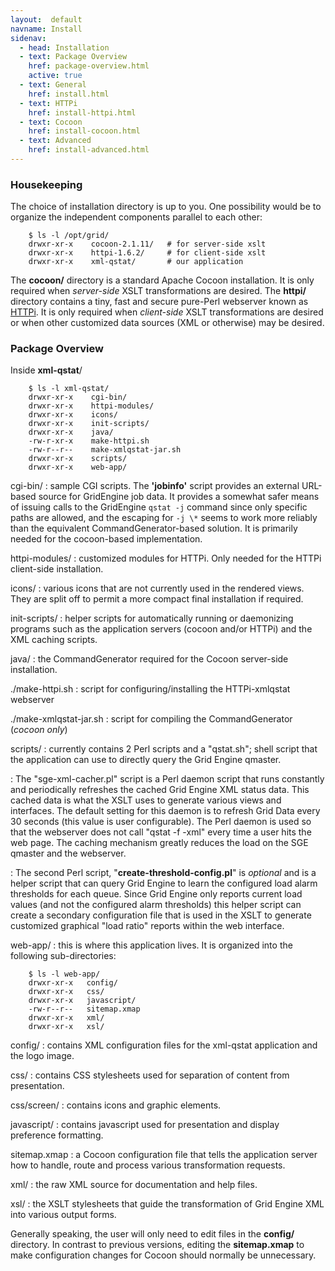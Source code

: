 ```yaml
---
layout:  default
navname: Install
sidenav:
  - head: Installation
  - text: Package Overview
    href: package-overview.html
    active: true
  - text: General
    href: install.html
  - text: HTTPi
    href: install-httpi.html
  - text: Cocoon
    href: install-cocoon.html
  - text: Advanced
    href: install-advanced.html
---
```


### Housekeeping

The choice of installation directory is up to you. One possibility would be
to organize the independent components parallel to each other:

        $ ls -l /opt/grid/
        drwxr-xr-x    cocoon-2.1.11/   # for server-side xslt
        drwxr-xr-x    httpi-1.6.2/     # for client-side xslt
        drwxr-xr-x    xml-qstat/       # our application

The **cocoon/** directory is a standard Apache Cocoon installation. It is
only required when *server-side* XSLT transformations are desired. The
**httpi/** directory contains a tiny, fast and secure pure-Perl webserver
known as [HTTPi](http://www.floodgap.com/httpi/). It is only required when
*client-side* XSLT transformations are desired or when other customized data
sources (XML or otherwise) may be desired.

### Package Overview

Inside **xml-qstat**/

        $ ls -l xml-qstat/
        drwxr-xr-x    cgi-bin/
        drwxr-xr-x    httpi-modules/
        drwxr-xr-x    icons/
        drwxr-xr-x    init-scripts/
        drwxr-xr-x    java/
        -rw-r-xr-x    make-httpi.sh
        -rw-r--r--    make-xmlqstat-jar.sh
        drwxr-xr-x    scripts/
        drwxr-xr-x    web-app/

cgi-bin/
: sample CGI scripts. The **'jobinfo'** script provides an external
  URL-based source for GridEngine job data. It provides a somewhat safer
  means of issuing calls to the GridEngine `qstat -j` command since only
  specific paths are allowed, and the escaping for `-j \*` seems to work
  more reliably than the equivalent CommandGenerator-based solution. It is
  primarily needed for the cocoon-based implementation.

httpi-modules/
: customized modules for HTTPi. Only needed for the HTTPi client-side
  installation.

icons/
: various icons that are not currently used in the rendered views. They are
  split off to permit a more compact final installation if required.

init-scripts/
: helper scripts for automatically running or daemonizing programs such as
  the application servers (cocoon and/or HTTPi) and the XML caching scripts.

java/
: the CommandGenerator required for the Cocoon server-side installation.

./make-httpi.sh
: script for configuring/installing the HTTPi-xmlqstat webserver

./make-xmlqstat-jar.sh
: script for compiling the CommandGenerator (*cocoon only*)

scripts/
: currently contains 2 Perl scripts and a "qstat.sh"; shell script that the
  application can use to directly query the Grid Engine qmaster.

: The "sge-xml-cacher.pl" script is a Perl daemon script that runs
  constantly and periodically refreshes the cached Grid Engine XML status
  data. This cached data is what the XSLT uses to generate various views and
  interfaces. The default setting for this daemon is to refresh Grid Data
  every 30 seconds (this value is user configurable). The Perl daemon is
  used so that the webserver does not call "qstat -f -xml" every time a user
  hits the web page. The caching mechanism greatly reduces the load on the
  SGE qmaster and the webserver.

: The second Perl script, "**create-threshold-config.pl**" is *optional* and
  is a helper script that can query Grid Engine to learn the configured load
  alarm thresholds for each queue. Since Grid Engine only reports current
  load values (and not the configured alarm thresholds) this helper script
  can create a secondary configuration file that is used in the XSLT to
  generate customized graphical "load ratio" reports within the web
  interface.


web-app/
: this is where this application lives.
  It is organized into the following sub-directories:

        $ ls -l web-app/
        drwxr-xr-x   config/
        drwxr-xr-x   css/
        drwxr-xr-x   javascript/
        -rw-r--r--   sitemap.xmap
        drwxr-xr-x   xml/
        drwxr-xr-x   xsl/

config/
: contains XML configuration files for the
  xml-qstat application and the logo image.

css/
: contains CSS stylesheets used for separation of content from presentation.

css/screen/
: contains icons and graphic elements.

javascript/
: contains javascript used for presentation and display preference formatting.

sitemap.xmap
: a Cocoon configuration file that tells the application server how to
  handle, route and process various transformation requests.

xml/
: the raw XML source for documentation and help files.

xsl/
: the XSLT stylesheets that guide the transformation of Grid Engine XML
  into various output forms.


Generally speaking, the user will only need to edit files in the **config/**
directory. In contrast to previous versions, editing the **sitemap.xmap**
to make configuration changes for Cocoon should normally be unnecessary.

